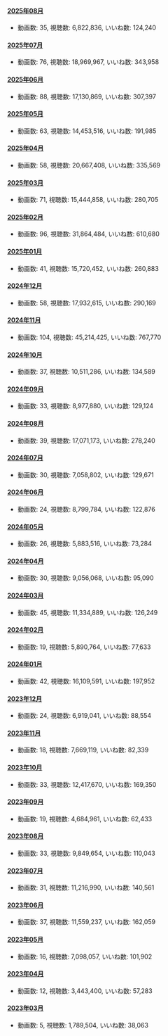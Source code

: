 #### [2025年08月](videos/202508 "wikilink")

-   動画数: 35, 視聴数: 6,822,836, いいね数: 124,240

#### [2025年07月](videos/202507 "wikilink")

-   動画数: 76, 視聴数: 18,969,967, いいね数: 343,958

#### [2025年06月](videos/202506 "wikilink")

-   動画数: 88, 視聴数: 17,130,869, いいね数: 307,397

#### [2025年05月](videos/202505 "wikilink")

-   動画数: 63, 視聴数: 14,453,516, いいね数: 191,985

#### [2025年04月](videos/202504 "wikilink")

-   動画数: 58, 視聴数: 20,667,408, いいね数: 335,569

#### [2025年03月](videos/202503 "wikilink")

-   動画数: 71, 視聴数: 15,444,858, いいね数: 280,705

#### [2025年02月](videos/202502 "wikilink")

-   動画数: 96, 視聴数: 31,864,484, いいね数: 610,680

#### [2025年01月](videos/202501 "wikilink")

-   動画数: 41, 視聴数: 15,720,452, いいね数: 260,883

#### [2024年12月](videos/202412 "wikilink")

-   動画数: 58, 視聴数: 17,932,615, いいね数: 290,169

#### [2024年11月](videos/202411 "wikilink")

-   動画数: 104, 視聴数: 45,214,425, いいね数: 767,770

#### [2024年10月](videos/202410 "wikilink")

-   動画数: 37, 視聴数: 10,511,286, いいね数: 134,589

#### [2024年09月](videos/202409 "wikilink")

-   動画数: 33, 視聴数: 8,977,880, いいね数: 129,124

#### [2024年08月](videos/202408 "wikilink")

-   動画数: 39, 視聴数: 17,071,173, いいね数: 278,240

#### [2024年07月](videos/202407 "wikilink")

-   動画数: 30, 視聴数: 7,058,802, いいね数: 129,671

#### [2024年06月](videos/202406 "wikilink")

-   動画数: 24, 視聴数: 8,799,784, いいね数: 122,876

#### [2024年05月](videos/202405 "wikilink")

-   動画数: 26, 視聴数: 5,883,516, いいね数: 73,284

#### [2024年04月](videos/202404 "wikilink")

-   動画数: 30, 視聴数: 9,056,068, いいね数: 95,090

#### [2024年03月](videos/202403 "wikilink")

-   動画数: 45, 視聴数: 11,334,889, いいね数: 126,249

#### [2024年02月](videos/202402 "wikilink")

-   動画数: 19, 視聴数: 5,890,764, いいね数: 77,633

#### [2024年01月](videos/202401 "wikilink")

-   動画数: 42, 視聴数: 16,109,591, いいね数: 197,952

#### [2023年12月](videos/202312 "wikilink")

-   動画数: 24, 視聴数: 6,919,041, いいね数: 88,554

#### [2023年11月](videos/202311 "wikilink")

-   動画数: 18, 視聴数: 7,669,119, いいね数: 82,339

#### [2023年10月](videos/202310 "wikilink")

-   動画数: 33, 視聴数: 12,417,670, いいね数: 169,350

#### [2023年09月](videos/202309 "wikilink")

-   動画数: 19, 視聴数: 4,684,961, いいね数: 62,433

#### [2023年08月](videos/202308 "wikilink")

-   動画数: 33, 視聴数: 9,849,654, いいね数: 110,043

#### [2023年07月](videos/202307 "wikilink")

-   動画数: 31, 視聴数: 11,216,990, いいね数: 140,561

#### [2023年06月](videos/202306 "wikilink")

-   動画数: 37, 視聴数: 11,559,237, いいね数: 162,059

#### [2023年05月](videos/202305 "wikilink")

-   動画数: 16, 視聴数: 7,098,057, いいね数: 101,902

#### [2023年04月](videos/202304 "wikilink")

-   動画数: 12, 視聴数: 3,443,400, いいね数: 57,283

#### [2023年03月](videos/202303 "wikilink")

-   動画数: 5, 視聴数: 1,789,504, いいね数: 38,063

